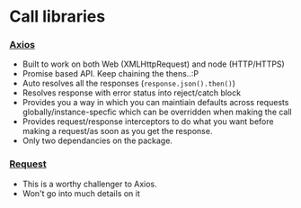 # Call libraries

### [Axios](https://github.com/mzabriskie/axios)

* Built to work on both Web (XMLHttpRequest) and node (HTTP/HTTPS)
* Promise based API. Keep chaining the thens..:P
* Auto resolves all the responses (`response.json().then()`)
* Resolves response with error status into reject/catch block
* Provides you a way in which you can maintiain defaults across requests globally/instance-specfic which can be overridden when making the call
* Provides request/response interceptors to do what you want before making a request/as soon as you get the response.
* Only two dependancies on the package.

### [Request](https://github.com/request/request)

* This is a worthy challenger to Axios.
* Won't go into much details on it

